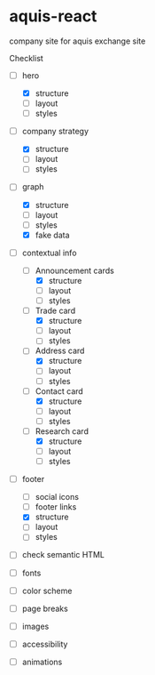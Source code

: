 # aquis-react

company site for aquis exchange site

Checklist

- [ ] hero

  - [x] structure
  - [ ] layout
  - [ ] styles

- [ ] company strategy

  - [x] structure
  - [ ] layout
  - [ ] styles

- [ ] graph

  - [x] structure
  - [ ] layout
  - [ ] styles
  - [x] fake data

- [ ] contextual info

  - [ ] Announcement cards
    - [x] structure
    - [ ] layout
    - [ ] styles
  - [ ] Trade card
    - [x] structure
    - [ ] layout
    - [ ] styles
  - [ ] Address card
    - [x] structure
    - [ ] layout
    - [ ] styles
  - [ ] Contact card
    - [x] structure
    - [ ] layout
    - [ ] styles
  - [ ] Research card
    - [x] structure
    - [ ] layout
    - [ ] styles

- [ ] footer

  - [ ] social icons
  - [ ] footer links
  - [x] structure
  - [ ] layout
  - [ ] styles

- [ ] check semantic HTML
- [ ] fonts
- [ ] color scheme
- [ ] page breaks
- [ ] images
- [ ] accessibility
- [ ] animations
